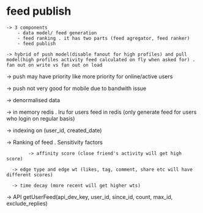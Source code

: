 # feed publish 
    -> 3 components
        - data model/ feed generation
        - feed ranking . it has two parts (feed agregator, feed ranker)
        - feed publish
        
	-> hybrid of push model(disable fanout for high profiles) and pull model(high profiles activity feed calculated on fly when asked for) . fan out on write vs fan out on load
	
  -> push may have priority like more priority for online/active users
	
  -> push not very good for mobile due to bandwith issue
	
  -> denormalised data 
	
  -> in memory redis . lru for users feed in redis (only generate feed for users who login on regular basis)
	
  -> indexing on (user_id, created_date)
	
  -> Ranking of feed . 
		  Sensitivity factors 
			
			-> affinity score (close friend's activity will get high score)
			
      -> edge type and edge wt (likes, tag, comment, share etc will have different scores)
			
      -> time decay (more recent will get higher wts)
	
  -> API
		getUserFeed(api_dev_key, user_id, since_id, count, max_id, exclude_replies)

